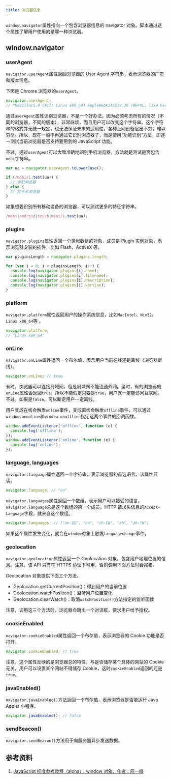 ```yaml
---
title: 浏览器信息
---
```


`window.navigator`属性指向一个包含浏览器信息的 navigator 对象。脚本通过这个属性了解用户使用的是哪一种浏览器。

## window.navigator

### userAgent

`navigator.userAgent`属性返回浏览器的 User Agent 字符串，表示浏览器的厂商和版本信息。

下面是 Chrome 浏览器的`userAgent`。

```javascript
navigator.userAgent;
// "Mozilla/5.0 (X11; Linux x86_64) AppleWebKit/537.36 (KHTML, like Gecko) Chrome/29.0.1547.57 Safari/537.36"
```

通过`userAgent`属性识别浏览器，不是一个好办法。因为必须考虑所有的情况（不同的浏览器，不同的版本），非常麻烦，而且用户可以改变这个字符串。这个字符串的格式并无统一规定，也无法保证未来的适用性，各种上网设备层出不穷，难以穷尽。所以，现在一般不再通过它识别浏览器了，而是使用“功能识别”方法，即逐一测试当前浏览器是否支持要用到的 JavaScript 功能。

不过，通过`userAgent`可以大致准确地识别手机浏览器，方法就是测试是否包含`mobi`字符串。

```javascript
var ua = navigator.userAgent.toLowerCase();

if (/mobi/i.test(ua)) {
  // 手机浏览器
} else {
  // 非手机浏览器
}
```

如果想要识别所有移动设备的浏览器，可以测试更多的特征字符串。

```javascript
/mobi|android|touch|mini/i.test(ua);
```

### plugins

`navigator.plugins`属性返回一个类似数组的对象，成员是 Plugin 实例对象，表示浏览器安装的插件，比如 Flash、ActiveX 等。

```javascript
var pluginsLength = navigator.plugins.length;

for (var i = 0; i < pluginsLength; i++) {
  console.log(navigator.plugins[i].name);
  console.log(navigator.plugins[i].filename);
  console.log(navigator.plugins[i].description);
  console.log(navigator.plugins[i].version);
}
```

### platform

`navigator.platform`属性返回用户的操作系统信息，比如`MacIntel`、`Win32`、`Linux x86_64`等 。

```javascript
navigator.platform;
// "Linux x86_64"
```

### onLine

`navigator.onLine`属性返回一个布尔值，表示用户当前在线还是离线（浏览器断线）。

```javascript
navigator.onLine; // true
```

有时，浏览器可以连接局域网，但是局域网不能连通外网。这时，有的浏览器的`onLine`属性会返回`true`，所以不能假定只要是`true`，用户就一定能访问互联网。不过，如果是`false`，可以断定用户一定离线。

用户变成在线会触发`online`事件，变成离线会触发`offline`事件，可以通过`window.ononline`和`window.onoffline`指定这两个事件的回调函数。

```javascript
window.addEventListener('offline', function (e) {
  console.log('offline');
});
window.addEventListener('online', function (e) {
  console.log('online');
});
```

### language, languages

`navigator.language`属性返回一个字符串，表示浏览器的首选语言。该属性只读。

```javascript
navigator.language; // "en"
```

`navigator.languages`属性返回一个数组，表示用户可以接受的语言。`navigator.language`总是这个数组的第一个成员。HTTP 请求头信息的`Accept-Language`字段，就来自这个数组。

```javascript
navigator.languages; // ["en-US", "en", "zh-CN", "zh", "zh-TW"]
```

如果这个属性发生变化，就会在`window`对象上触发`languagechange`事件。

### geolocation

`navigator.geolocation`属性返回一个 Geolocation 对象，包含用户地理位置的信息。注意，该 API 只有在 HTTPS 协议下可用，否则调用下面方法时会报错。

Geolocation 对象提供下面三个方法。

- Geolocation.getCurrentPosition()：得到用户的当前位置
- Geolocation.watchPosition()：监听用户位置变化
- Geolocation.clearWatch()：取消`watchPosition()`方法指定的监听函数

注意，调用这三个方法时，浏览器会跳出一个对话框，要求用户给予授权。

### cookieEnabled

`navigator.cookieEnabled`属性返回一个布尔值，表示浏览器的 Cookie 功能是否打开。

```javascript
navigator.cookieEnabled; // true
```

注意，这个属性反映的是浏览器总的特性，与是否储存某个具体的网站的 Cookie 无关。用户可以设置某个网站不得储存 Cookie，这时`cookieEnabled`返回的还是`true`。

### javaEnabled()

`navigator.javaEnabled()`方法返回一个布尔值，表示浏览器是否能运行 Java Applet 小程序。

```javascript
navigator.javaEnabled(); // false
```

### sendBeacon()

`navigator.sendBeacon()`方法用于向服务器异步发送数据。

## 参考资料

1. [JavaScript 标准参考教程（alpha）：window 对象，作者：阮一峰](http://javascript.ruanyifeng.com/bom/window.html)

